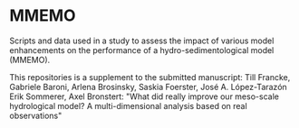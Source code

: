 # MMEMO
Scripts and data used in a study to assess the impact of various model enhancements on the performance of a hydro-sedimentological model (MMEMO).

This repositories is a supplement to the submitted manuscript: 
Till Francke, Gabriele Baroni, Arlena Brosinsky, Saskia Foerster, José A. López-Tarazón Erik Sommerer, Axel Bronstert: "What did really improve our meso-scale hydrological model? A multi-dimensional analysis based on real observations"
